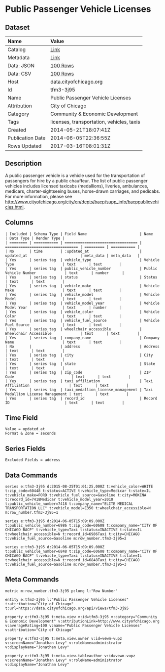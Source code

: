 # Public Passenger Vehicle Licenses

## Dataset

| Name | Value |
| :--- | :---- |
| Catalog | [Link](https://catalog.data.gov/dataset/public-passenger-vehicle-licenses-46fb8) |
| Metadata | [Link](https://data.cityofchicago.org/api/views/tfm3-3j95) |
| Data: JSON | [100 Rows](https://data.cityofchicago.org/api/views/tfm3-3j95/rows.json?max_rows=100) |
| Data: CSV | [100 Rows](https://data.cityofchicago.org/api/views/tfm3-3j95/rows.csv?max_rows=100) |
| Host | data.cityofchicago.org |
| Id | tfm3-3j95 |
| Name | Public Passenger Vehicle Licenses |
| Attribution | City of Chicago |
| Category | Community & Economic Development |
| Tags | licenses, transportation, vehicles, taxis |
| Created | 2014-05-21T18:07:41Z |
| Publication Date | 2014-06-05T22:36:55Z |
| Rows Updated | 2017-03-16T08:01:31Z |

## Description

A public passenger vehicle is a vehicle used for the transportation of passengers for hire by a public chauffeur. The list of public passenger vehicles includes licensed taxicabs (medallions), liveries, ambulances, medicars, charter-sightseeing buses, horse-drawn carriages, and pedicabs. For more information, please see http://www.cityofchicago.org/city/en/depts/bacp/supp_info/bacppublicvehicles.html.

## Columns

```ls
| Included | Schema Type | Field Name                        | Name                              | Data Type | Render Type |
| ======== | =========== | ================================= | ================================= | ========= | =========== |
| No       | time        | :updated_at                       | updated_at                        | meta_data | meta_data   |
| Yes      | series tag  | vehicle_type                      | Vehicle Type                      | text      | text        |
| Yes      | series tag  | public_vehicle_number             | Public Vehicle Number             | text      | number      |
| Yes      | series tag  | status                            | Status                            | text      | text        |
| Yes      | series tag  | vehicle_make                      | Vehicle Make                      | text      | text        |
| Yes      | series tag  | vehicle_model                     | Vehicle Model                     | text      | text        |
| Yes      | series tag  | vehicle_model_year                | Vehicle Model Year                | text      | number      |
| Yes      | series tag  | vehicle_color                     | Vehicle Color                     | text      | text        |
| Yes      | series tag  | vehicle_fuel_source               | Vehicle Fuel Source               | text      | text        |
| Yes      | series tag  | wheelchair_accessible             | Wheelchair Accessible             | text      | text        |
| Yes      | series tag  | company_name                      | Company Name                      | text      | text        |
| No       |             | address                           | Address                           | text      | text        |
| Yes      | series tag  | city                              | City                              | text      | text        |
| Yes      | series tag  | state                             | State                             | text      | text        |
| Yes      | series tag  | zip_code                          | ZIP Code                          | text      | text        |
| Yes      | series tag  | taxi_affiliation                  | Taxi Affiliation                  | text      | text        |
| Yes      | series tag  | taxi_medallion_license_management | Taxi Medallion License Management | text      | text        |
| Yes      | series tag  | record_id                         | Record ID                         | text      | text        |
```

## Time Field

```ls
Value = updated_at
Format & Zone = seconds
```

## Series Fields

```ls
Excluded Fields = address
```

## Data Commands

```ls
series e:tfm3-3j95 d:2015-08-25T01:01:25.000Z t:vehicle_color=WHITE t:zip_code=60448 t:status=ACTIVE t:vehicle_type=Medicar t:state=IL t:vehicle_make=FORD t:vehicle_fuel_source=Gasoline t:city=MOKENA t:record_id=7418Medicar t:vehicle_model_year=2010 t:public_vehicle_number=7418 t:company_name="ELITE MEDICAL TRANSPORTATION LLC" t:vehicle_model=E350 t:wheelchair_accessible=N m:row_number.tfm3-3j95=1

series e:tfm3-3j95 d:2014-06-05T15:09:09.000Z t:public_vehicle_number=6986 t:zip_code=60608 t:company_name="CITY OF CHICAGO BACP" t:vehicle_type=Taxi t:status=INACTIVE t:state=IL t:wheelchair_accessible=N t:record_id=6986Taxi t:city=CHICAGO t:vehicle_fuel_source=Gasoline m:row_number.tfm3-3j95=2

series e:tfm3-3j95 d:2014-06-05T15:09:09.000Z t:public_vehicle_number=6848 t:zip_code=60608 t:company_name="CITY OF CHICAGO BACP" t:vehicle_type=Taxi t:status=INACTIVE t:state=IL t:wheelchair_accessible=N t:record_id=6848Taxi t:city=CHICAGO t:vehicle_fuel_source=Gasoline m:row_number.tfm3-3j95=3
```

## Meta Commands

```ls
metric m:row_number.tfm3-3j95 p:long l:"Row Number"

entity e:tfm3-3j95 l:"Public Passenger Vehicle Licenses" t:attribution="City of Chicago" t:url=https://data.cityofchicago.org/api/views/tfm3-3j95

property e:tfm3-3j95 t:meta.view v:id=tfm3-3j95 v:category="Community & Economic Development" v:attributionLink=http://www.cityofchicago.org v:averageRating=100 v:name="Public Passenger Vehicle Licenses" v:attribution="City of Chicago"

property e:tfm3-3j95 t:meta.view.owner v:id=vewm-vupz v:screenName="Jonathan Levy" v:roleName=administrator v:displayName="Jonathan Levy"

property e:tfm3-3j95 t:meta.view.tableauthor v:id=vewm-vupz v:screenName="Jonathan Levy" v:roleName=administrator v:displayName="Jonathan Levy"
```